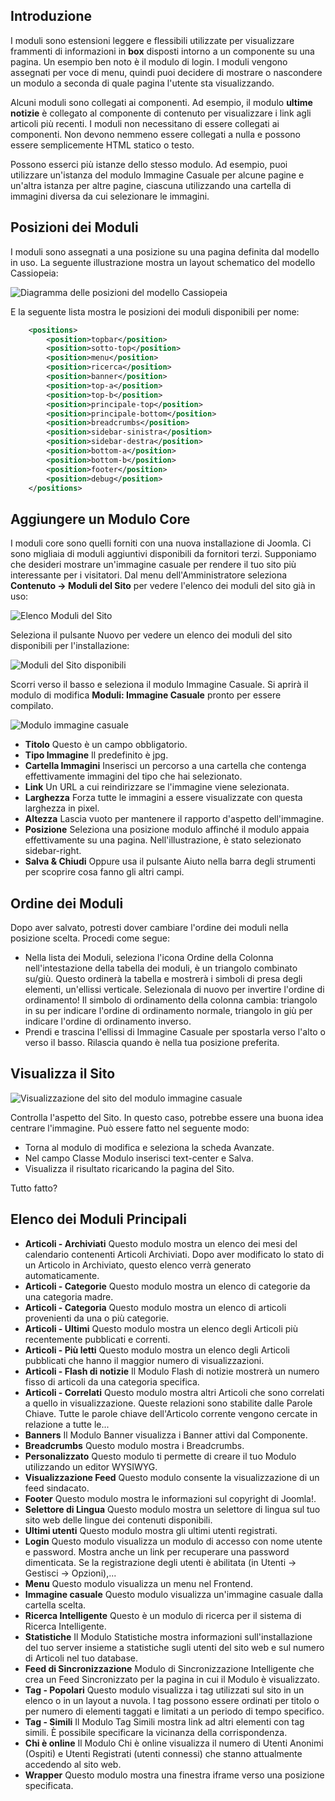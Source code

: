 <!-- Filename: J4.x:Site_Modules / Display title: Moduli del Sito -->

## Introduzione

I moduli sono estensioni leggere e flessibili utilizzate per visualizzare frammenti di informazioni in **box** disposti intorno a un componente su una pagina. Un esempio ben noto è il modulo di login. I moduli vengono assegnati per voce di menu, quindi puoi decidere di mostrare o nascondere un modulo a seconda di quale pagina l'utente sta visualizzando.

Alcuni moduli sono collegati ai componenti. Ad esempio, il modulo **ultime notizie** è collegato al componente di contenuto per visualizzare i link agli articoli più recenti. I moduli non necessitano di essere collegati ai componenti. Non devono nemmeno essere collegati a nulla e possono essere semplicemente HTML statico o testo.

Possono esserci più istanze dello stesso modulo. Ad esempio, puoi utilizzare un'istanza del modulo Immagine Casuale per alcune pagine e un'altra istanza per altre pagine, ciascuna utilizzando una cartella di immagini diversa da cui selezionare le immagini.

## Posizioni dei Moduli

I moduli sono assegnati a una posizione su una pagina definita dal modello in uso. La seguente illustrazione mostra un layout schematico del modello Cassiopeia:

![Diagramma delle posizioni del modello Cassiopeia](../../../en/images/modules/cassiopeia-template-positions.png)

E la seguente lista mostra le posizioni dei moduli disponibili per nome:

```xml
    <positions>
        <position>topbar</position>
        <position>sotto-top</position>
        <position>menu</position>
        <position>ricerca</position>
        <position>banner</position>
        <position>top-a</position>
        <position>top-b</position>
        <position>principale-top</position>
        <position>principale-bottom</position>
        <position>breadcrumbs</position>
        <position>sidebar-sinistra</position>
        <position>sidebar-destra</position>
        <position>bottom-a</position>
        <position>bottom-b</position>
        <position>footer</position>
        <position>debug</position>
    </positions>
```

## Aggiungere un Modulo Core

I moduli core sono quelli forniti con una nuova installazione di Joomla. Ci sono migliaia di moduli aggiuntivi disponibili da fornitori terzi. Supponiamo che desideri mostrare un'immagine casuale per rendere il tuo sito più interessante per i visitatori. Dal menu dell'Amministratore seleziona **Contenuto → Moduli del Sito** per vedere l'elenco dei moduli del sito già in uso:

![Elenco Moduli del Sito](../../../en/images/modules/cassiopeia-modules-list.png)

Seleziona il pulsante Nuovo per vedere un elenco dei moduli del sito disponibili per l'installazione:

![Moduli del Sito disponibili](../../../en/images/modules/cassiopeia-modules-available.png)

Scorri verso il basso e seleziona il modulo Immagine Casuale. Si aprirà il modulo di modifica **Moduli: Immagine Casuale** pronto per essere compilato.

![Modulo immagine casuale](../../../en/images/modules/cassiopeia-module-random-image.png)

- **Titolo** Questo è un campo obbligatorio.
- **Tipo Immagine** Il predefinito è jpg.
- **Cartella Immagini** Inserisci un percorso a una cartella che contenga effettivamente immagini del tipo che hai selezionato.
- **Link** Un URL a cui reindirizzare se l'immagine viene selezionata.
- **Larghezza** Forza tutte le immagini a essere visualizzate con questa larghezza in pixel.
- **Altezza** Lascia vuoto per mantenere il rapporto d'aspetto dell'immagine.
- **Posizione** Seleziona una posizione modulo affinché il modulo appaia effettivamente su una pagina. Nell'illustrazione, è stato selezionato sidebar-right.
- **Salva & Chiudi** Oppure usa il pulsante Aiuto nella barra degli strumenti per scoprire cosa fanno gli altri campi.

## Ordine dei Moduli

Dopo aver salvato, potresti dover cambiare l'ordine dei moduli nella posizione scelta. Procedi come segue:

- Nella lista dei Moduli, seleziona l'icona Ordine della Colonna nell'intestazione della tabella dei moduli, è un triangolo combinato su/giù. Questo ordinerà la tabella e mostrerà i simboli di presa degli elementi, un'ellissi verticale. Selezionala di nuovo per invertire l'ordine di ordinamento! Il simbolo di ordinamento della colonna cambia: triangolo in su per indicare l'ordine di ordinamento normale, triangolo in giù per indicare l'ordine di ordinamento inverso.
- Prendi e trascina l'ellissi di Immagine Casuale per spostarla verso l'alto o verso il basso. Rilascia quando è nella tua posizione preferita.

## Visualizza il Sito

![Visualizzazione del sito del modulo immagine casuale](../../../en/images/modules/cassiopeia-module-random-image-site.png)

Controlla l'aspetto del Sito. In questo caso, potrebbe essere una buona idea centrare l'immagine. Può essere fatto nel seguente modo:

- Torna al modulo di modifica e seleziona la scheda Avanzate.
- Nel campo Classe Modulo inserisci text-center e Salva.
- Visualizza il risultato ricaricando la pagina del Sito.

Tutto fatto?

## Elenco dei Moduli Principali

- **Articoli - Archiviati** Questo modulo mostra un elenco dei mesi del calendario contenenti Articoli Archiviati. Dopo aver modificato lo stato di un Articolo in Archiviato, questo elenco verrà generato automaticamente.
- **Articoli - Categorie** Questo modulo mostra un elenco di categorie da una categoria madre.
- **Articoli - Categoria** Questo modulo mostra un elenco di articoli provenienti da una o più categorie.
- **Articoli - Ultimi** Questo modulo mostra un elenco degli Articoli più recentemente pubblicati e correnti.
- **Articoli - Più letti** Questo modulo mostra un elenco degli Articoli pubblicati che hanno il maggior numero di visualizzazioni.
- **Articoli - Flash di notizie** Il Modulo Flash di notizie mostrerà un numero fisso di articoli da una categoria specifica.
- **Articoli - Correlati** Questo modulo mostra altri Articoli che sono correlati a quello in visualizzazione. Queste relazioni sono stabilite dalle Parole Chiave. Tutte le parole chiave dell'Articolo corrente vengono cercate in relazione a tutte le...
- **Banners** Il Modulo Banner visualizza i Banner attivi dal Componente.
- **Breadcrumbs** Questo modulo mostra i Breadcrumbs.
- **Personalizzato** Questo modulo ti permette di creare il tuo Modulo utilizzando un editor WYSIWYG.
- **Visualizzazione Feed** Questo modulo consente la visualizzazione di un feed sindacato.
- **Footer** Questo modulo mostra le informazioni sul copyright di Joomla!.
- **Selettore di Lingua** Questo modulo mostra un selettore di lingua sul tuo sito web delle lingue dei contenuti disponibili.
- **Ultimi utenti** Questo modulo mostra gli ultimi utenti registrati.
- **Login** Questo modulo visualizza un modulo di accesso con nome utente e password. Mostra anche un link per recuperare una password dimenticata. Se la registrazione degli utenti è abilitata (in Utenti → Gestisci → Opzioni),...
- **Menu** Questo modulo visualizza un menu nel Frontend.
- **Immagine casuale** Questo modulo visualizza un'immagine casuale dalla cartella scelta.
- **Ricerca Intelligente** Questo è un modulo di ricerca per il sistema di Ricerca Intelligente.
- **Statistiche** Il Modulo Statistiche mostra informazioni sull'installazione del tuo server insieme a statistiche sugli utenti del sito web e sul numero di Articoli nel tuo database.
- **Feed di Sincronizzazione** Modulo di Sincronizzazione Intelligente che crea un Feed Sincronizzato per la pagina in cui il Modulo è visualizzato.
- **Tag - Popolari** Questo modulo visualizza i tag utilizzati sul sito in un elenco o in un layout a nuvola. I tag possono essere ordinati per titolo o per numero di elementi taggati e limitati a un periodo di tempo specifico.
- **Tag - Simili** Il Modulo Tag Simili mostra link ad altri elementi con tag simili. È possibile specificare la vicinanza della corrispondenza.
- **Chi è online** Il Modulo Chi è online visualizza il numero di Utenti Anonimi (Ospiti) e Utenti Registrati (utenti connessi) che stanno attualmente accedendo al sito web.
- **Wrapper** Questo modulo mostra una finestra iframe verso una posizione specificata.
